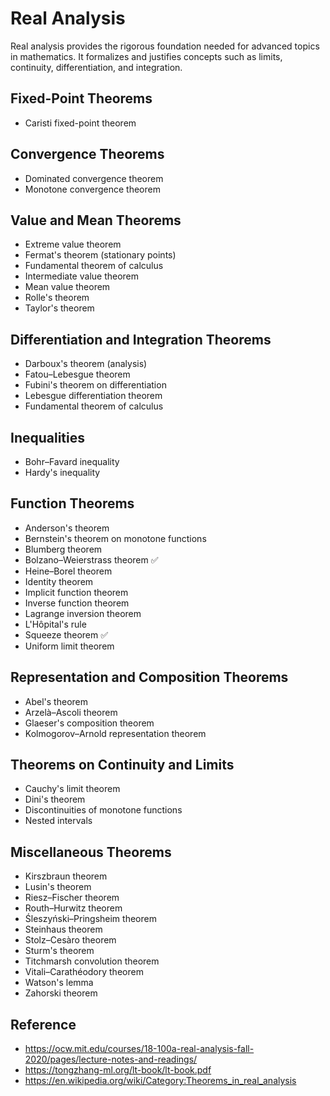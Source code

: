# Real Analysis

Real analysis provides the rigorous foundation needed for advanced topics in mathematics. It formalizes and justifies concepts such as limits, continuity, differentiation, and integration.

## Fixed-Point Theorems
- Caristi fixed-point theorem

## Convergence Theorems
- Dominated convergence theorem
- Monotone convergence theorem

## Value and Mean Theorems
- Extreme value theorem
- Fermat's theorem (stationary points)
- Fundamental theorem of calculus
- Intermediate value theorem
- Mean value theorem
- Rolle's theorem
- Taylor's theorem

## Differentiation and Integration Theorems
- Darboux's theorem (analysis)
- Fatou–Lebesgue theorem
- Fubini's theorem on differentiation
- Lebesgue differentiation theorem
- Fundamental theorem of calculus

## Inequalities
- Bohr–Favard inequality
- Hardy's inequality

## Function Theorems
- Anderson's theorem
- Bernstein's theorem on monotone functions
- Blumberg theorem
- Bolzano–Weierstrass theorem ✅
- Heine–Borel theorem
- Identity theorem
- Implicit function theorem
- Inverse function theorem
- Lagrange inversion theorem
- L'Hôpital's rule
- Squeeze theorem ✅
- Uniform limit theorem

## Representation and Composition Theorems
- Abel's theorem
- Arzelà–Ascoli theorem
- Glaeser's composition theorem
- Kolmogorov–Arnold representation theorem

## Theorems on Continuity and Limits
- Cauchy's limit theorem
- Dini's theorem
- Discontinuities of monotone functions
- Nested intervals

## Miscellaneous Theorems
- Kirszbraun theorem
- Lusin's theorem
- Riesz–Fischer theorem
- Routh–Hurwitz theorem
- Śleszyński–Pringsheim theorem
- Steinhaus theorem
- Stolz–Cesàro theorem
- Sturm's theorem
- Titchmarsh convolution theorem
- Vitali–Carathéodory theorem
- Watson's lemma
- Zahorski theorem

## Reference
- https://ocw.mit.edu/courses/18-100a-real-analysis-fall-2020/pages/lecture-notes-and-readings/
- https://tongzhang-ml.org/lt-book/lt-book.pdf
- https://en.wikipedia.org/wiki/Category:Theorems_in_real_analysis
